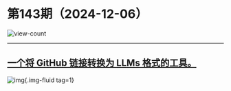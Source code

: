 # 第143期（2024-12-06）

![view-count](https://count.getloli.com/@xiaoxuan6-weekly-20241206)

---
## [一个将 GitHub 链接转换为 LLMs 格式的工具。](https://githubtollm.replit.app)
![img](https://mirror.ghproxy.com/https://raw.githubusercontent.com/xiaoxuan6/weekly/main/docs/static/images/2024-12-06/1733448484.png){.img-fluid tag=1}
